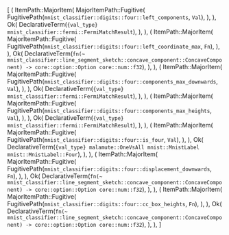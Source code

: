 [
    (
        ItemPath::MajorItem(
            MajorItemPath::Fugitive(
                FugitivePath(`mnist_classifier::digits::four::left_components`, `Val`),
            ),
        ),
        Ok(
            DeclarativeTerm(`{val_type} mnist_classifier::fermi::FermiMatchResult`),
        ),
    ),
    (
        ItemPath::MajorItem(
            MajorItemPath::Fugitive(
                FugitivePath(`mnist_classifier::digits::four::left_coordinate_max`, `Fn`),
            ),
        ),
        Ok(
            DeclarativeTerm(`fn(~ mnist_classifier::line_segment_sketch::concave_component::ConcaveComponent) -> core::option::Option core::num::f32`),
        ),
    ),
    (
        ItemPath::MajorItem(
            MajorItemPath::Fugitive(
                FugitivePath(`mnist_classifier::digits::four::components_max_downwards`, `Val`),
            ),
        ),
        Ok(
            DeclarativeTerm(`{val_type} mnist_classifier::fermi::FermiMatchResult`),
        ),
    ),
    (
        ItemPath::MajorItem(
            MajorItemPath::Fugitive(
                FugitivePath(`mnist_classifier::digits::four::components_max_heights`, `Val`),
            ),
        ),
        Ok(
            DeclarativeTerm(`{val_type} mnist_classifier::fermi::FermiMatchResult`),
        ),
    ),
    (
        ItemPath::MajorItem(
            MajorItemPath::Fugitive(
                FugitivePath(`mnist_classifier::digits::four::is_four`, `Val`),
            ),
        ),
        Ok(
            DeclarativeTerm(`{val_type} malamute::OneVsAll mnist::MnistLabel mnist::MnistLabel::Four`),
        ),
    ),
    (
        ItemPath::MajorItem(
            MajorItemPath::Fugitive(
                FugitivePath(`mnist_classifier::digits::four::displacement_downwards`, `Fn`),
            ),
        ),
        Ok(
            DeclarativeTerm(`fn(~ mnist_classifier::line_segment_sketch::concave_component::ConcaveComponent) -> core::option::Option core::num::f32`),
        ),
    ),
    (
        ItemPath::MajorItem(
            MajorItemPath::Fugitive(
                FugitivePath(`mnist_classifier::digits::four::cc_box_heights`, `Fn`),
            ),
        ),
        Ok(
            DeclarativeTerm(`fn(~ mnist_classifier::line_segment_sketch::concave_component::ConcaveComponent) -> core::option::Option core::num::f32`),
        ),
    ),
]